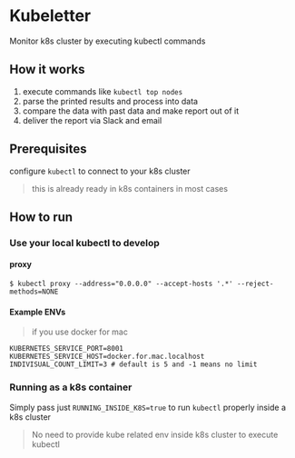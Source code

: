 # Kubeletter

Monitor k8s cluster by executing kubectl commands

## How it works

1. execute commands like `kubectl top nodes`
2. parse the printed results and process into data
3. compare the data with past data and make report out of it
4. deliver the report via Slack and email

## Prerequisites

configure `kubectl` to connect to your k8s cluster
> this is already ready in k8s containers in most cases

## How to run

### Use your local kubectl to develop

#### proxy

```$ kubectl proxy --address="0.0.0.0" --accept-hosts '.*' --reject-methods=NONE```

#### Example ENVs
> if you use docker for mac

```
KUBERNETES_SERVICE_PORT=8001
KUBERNETES_SERVICE_HOST=docker.for.mac.localhost
INDIVISUAL_COUNT_LIMIT=3 # default is 5 and -1 means no limit
```

### Running as a k8s container

Simply pass just `RUNNING_INSIDE_K8S=true` to run `kubectl` properly inside a k8s cluster
> No need to provide kube related env inside k8s cluster to execute kubectl
